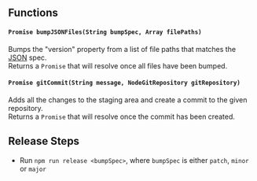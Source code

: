 ## Functions

#### `Promise bumpJSONFiles(String bumpSpec, Array filePaths)`

Bumps the "version" property from a list of file paths that matches the [JSON](http://json.org/) spec.  
Returns a `Promise` that will resolve once all files have been bumped.

#### `Promise gitCommit(String message, NodeGitRepository gitRepository)`

Adds all the changes to the staging area and create a commit to the given repository.  
Returns a `Promise` that will resolve once the commit has been created.

## Release Steps

* Run `npm run release <bumpSpec>`, where `bumpSpec` is either `patch`, `minor` or `major`
